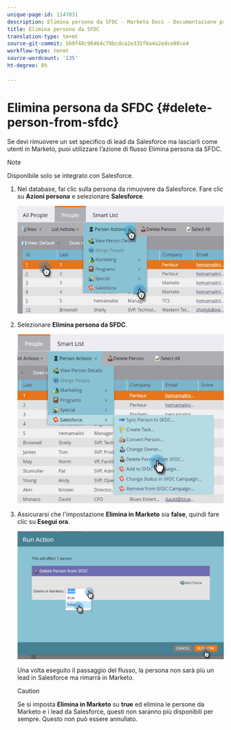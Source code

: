 ```yaml
---
unique-page-id: 1147031
description: Elimina persona da SFDC - Marketo Docs - Documentazione prodotto
title: Elimina persona da SFDC
translation-type: tm+mt
source-git-commit: 5b9f48c98464c79bcdca2e335f6a4a2edce98ce4
workflow-type: tm+mt
source-wordcount: '135'
ht-degree: 0%

---
```



# Elimina persona da SFDC {#delete-person-from-sfdc}

Se devi rimuovere un set specifico di lead da Salesforce ma lasciarli come utenti in Marketo, puoi utilizzare l’azione di flusso Elimina persona da SFDC.

>[!NOTE]
>
>Disponibile solo se integrato con Salesforce.

1. Nel database, fai clic sulla persona da rimuovere da Salesforce. Fare clic su **Azioni persona** e selezionare **Salesforce**.

   ![](assets/person-actions-salesforce.png)

1. Selezionare **Elimina persona da SFDC**.

   ![](assets/delete-person-from-sfdc.png)

1. Assicurarsi che l&#39;impostazione **Elimina in Marketo** sia **false**, quindi fare clic su **Esegui ora**.

   ![](assets/run-action-delete-lead-from-sfdc.png)

   Una volta eseguito il passaggio del flusso, la persona non sarà più un lead in Salesforce ma rimarrà in Marketo.

   >[!CAUTION]
   >
   >Se si imposta **Elimina in Marketo** su **true** ed elimina le persone da Marketo e i lead da Salesforce, questi non saranno più disponibili per sempre. Questo non può essere annullato.
